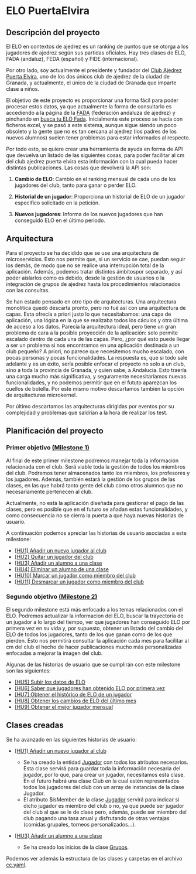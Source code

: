 # ELO PuertaElvira


## Descripción del proyecto

El ELO en contextos de ajedrez es un ranking de puntos que se otorga a los jugadores de ajedrez según sus partidas oficiales. Hay tres clases de ELO, FADA (andaluz), FEDA (español) y FIDE (internacional). 

Por otro lado, soy actualmente el presidente y fundador del [Club Ajedrez Puerta Elvira](http://clubajedrezpuertaelvira.blogspot.com/), uno de los dos únicos club de ajedrez de la ciudad de Granada, y actualmente, el único de la ciudad de Granada que imparte clase a niños. 

El objetivo de este proyecto es proporcionar una forma fácil para poder procesar estos datos, ya que actualmente la forma de consultarlo es accediendo a la página de la [FADA](http://www.fadajedrez.com/) (federación andaluza de ajedrez) y pinchando en [busca tu ELO Fada](http://www.fadajedrez.com/index.php/gestion-elo/busca-tu-elo-fada). Inicialmente este proceso se hacía con ficheros excel, y se pasó a este sistema, aunque sigue siendo un poco obsoleto y la gente que no es tan cercana al ajedrez (los padres de los nuevos alumnos) suelen tener problemas para estar informados al respecto. 

Por todo esto, se quiere crear una herramienta de ayuda en forma de API que devuelva un listado de las siguientes cosas, para poder facilitar al cm del club ajedrez puerta elvira esta información con la cual pueda hacer distintas publicaciones. Las cosas que devolverá la API son:

1. **Cambio de ELO**: Cambio en el ranking mensual de cada uno de los jugadores del club, tanto para ganar o perder ELO.
	
2. **Historial de un jugador**: Proporciona un historial de ELO de un jugador especifico solicitado en la petición.
	
3. **Nuevos jugadores**: Informa de los nuevos jugadores que han conseguido ELO en el último periodo.

## Arquitectura

Para el proyecto se ha decidido que se use una arquitectura de microservicios. Esto nos permite que, si un servicio se cae, puedan seguir los demás, de modo que no se realice una interrupción total de la aplicación. Además, podemos tratar distintos ámbitospor separado, y así poder aislarlos como es debido, desde la gestión de usuarios o la integración de grupos de ajedrez hasta los procedimientos relacionados con las consultas. 

Se han estado pensado en otro tipo de arquitecturas. Una arquitectura monolítica quedó descarta pronto, pero no fué así con una arquitectura de capas. Esta ofrecía a priori justo lo que necesitabamos: una capa de aplicación, una lógica en la que se realizaba todos los cáculos y otra última de acceso a los datos. Parecía la arquitectura ideal, pero tiene un gran problema de cara a la posible proyección de la aplicación: solo permite escalado dentro de cada una de las capas. Pero, ¿por qué esto puede llegar a ser un problema si nos encontramos en una aplicación destinada a un club pequeño? A priori, no parece que necesitemos mucho escalado, con pocas personas y pocas funcionalidades. La respuesta es, que si todo sale adelante y es un éxito, sería posible enfocar el proyecto no solo a un club, sino a toda la provincia de Granada, y quien sabe, a Andalucía. Esto traería una carga mucho más significativa, y seguramente necesitaríamos nuevas funcionalidades, y no podemos permitir que en el fututo aparezcan los cuellos de botella. Por este mismo motivo descartamos también la opción de arquitecturas microkernel.

Por último descartamos las arquitecturas dirigidas por eventos por su complejidad y problemas que saldrían a la hora de realizar los test.


## Planificación del proyecto



### Primer objetivo [(Milestone 1)](https://github.com/manuelorantes/EloPuertaElvira/milestone/1)

Al final de este primer milestone podremos manejar toda la información relacionada con el club. Será viable toda la gestión de todos los miembros del club. Podremos tener almacenados tanto los miembros, los profesores y los jugadores. Además, también estará la gestión de los grupos de las clases, en las que habrá tanto gente del club como otros alumnos que no necesariamente pertenecen al club.

Actualmente, no está la aplicación diseñada para gestionar el pago de las clases, pero es posible que en el futuro se añadan estas funcionalidades, y como consecuencia no se cierra la puerta a que haya nuevas historias de usuario.

A continuación podemos apreciar las historias de usuario asociadas a este milestone:

- [[HU1] Añadir un nuevo jugador al club](https://github.com/manuelorantes/EloPuertaElvira/issues/7)
- [[HU2] Quitar un jugador del club](https://github.com/manuelorantes/EloPuertaElvira/issues/8)
- [[HU3] Añadir un alumno a una clase](https://github.com/manuelorantes/EloPuertaElvira/issues/12)
- [[HU4] Eliminar un alumno de una clase](https://github.com/manuelorantes/EloPuertaElvira/issues/13)
- [[HU10] Marcar un jugador como miembro del club](https://github.com/manuelorantes/EloPuertaElvira/issues/39)
- [[HU11] Desmarcar un jugador como miembro del club](https://github.com/manuelorantes/EloPuertaElvira/issues/40)


### Segundo objetivo [(Milestone 2)](https://github.com/manuelorantes/EloPuertaElvira/milestone/2)

El segundo milestone está más enfocado a los temas relacionados con el ELO. Podremos actualizar la informacion del ELO, buscar la trayectoria de un jugador a lo largo del tiempo, ver que jugadores han conseguido ELO por primera vez en su vida y, por supuesto, obtener un listado del cambio del ELO de todos los jugadores, tanto de los que ganan como de los que pierden. Esto nos permitirá consultar la aplicación cada mes para facilitar al cm del club el hecho de hacer publicaciones mucho más personalizadas enfocadas a mejorar la imagen del club.

Algunas de las historias de usuario que se cumplirán con este milestone son las siguientes:

- [[HU5] Subir los datos de ELO](https://github.com/manuelorantes/EloPuertaElvira/issues/11)
- [[HU6] Saber que jugadores han obtenido ELO por primera vez](https://github.com/manuelorantes/EloPuertaElvira/issues/10)
- [[HU7] Obtener el histórico de ELO de un jugador](https://github.com/manuelorantes/EloPuertaElvira/issues/9)
- [[HU8] Obtener los cambios de ELO del último mes](https://github.com/manuelorantes/EloPuertaElvira/issues/6)
- [[HU9] Obtener el mejor jugador mensual](https://github.com/manuelorantes/EloPuertaElvira/issues/38)

## Clases creadas

Se ha avanzado en las siguientes historias de usuario:

- [[HU1] Añadir un nuevo jugador al club](https://github.com/manuelorantes/EloPuertaElvira/issues/7)
  + Se ha creado la entidad [Jugador](https://github.com/manuelorantes/EloPuertaElvira/blob/main/src/Entity/Player.php) con todos los atributos necesarios. Esta clase servirá para guardar toda la información necesaria del jugador, por lo que, para crear un jugador, necesitamos esta clase. En el futuro habrá una clase Club en la cual estén representados todos los jugadores del club con un array de instancias de la clase Jugador.
  + El atributo $isMember de la clase [Jugador](https://github.com/manuelorantes/EloPuertaElvira/blob/main/src/Entity/Player.php) servirá para indicar si dicho jugador es miembro del club o no, ya que puede ser jugador del club al que se le de clase pero, además, puede ser miembro del club pagando una tasa anual y disfrutando de otras ventajas (comidas grupales, torneos personalizados...).

- [[HU3] Añadir un alumno a una clase](https://github.com/manuelorantes/EloPuertaElvira/issues/12)
  + Se ha creado los inicios de la clase [Grupos](https://github.com/manuelorantes/EloPuertaElvira/blob/main/src/Entity/Group.php).


Podemos ver además la estructura de las clases y carpetas en el archivo [cc.yaml](https://github.com/manuelorantes/EloPuertaElvira/blob/main/cc.yaml).


 
